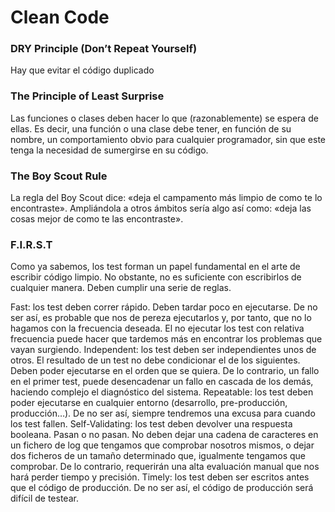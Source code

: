 # Clean Code

### DRY Principle (Don’t Repeat Yourself)

Hay que evitar el código duplicado

### The Principle of Least Surprise

Las funciones o clases deben hacer lo que (razonablemente) se espera de ellas. Es decir, una función o una clase debe tener, en función de su nombre, un comportamiento obvio para cualquier programador, sin que este tenga la necesidad de sumergirse en su código.

### The Boy Scout Rule

La regla del Boy Scout dice: «deja el campamento más limpio de como te lo encontraste». Ampliándola a otros ámbitos sería algo así como: «deja las cosas mejor de como te las encontraste».

### F.I.R.S.T
Como ya sabemos, los test forman un papel fundamental en el arte de escribir código limpio. No obstante, no es suficiente con escribirlos de cualquier manera. Deben cumplir una serie de reglas.

Fast: los test deben correr rápido. Deben tardar poco en ejecutarse. De no ser así, es probable que nos de pereza ejecutarlos y, por tanto, que no lo hagamos con la frecuencia deseada. El no ejecutar los test con relativa frecuencia puede hacer que tardemos más en encontrar los problemas que vayan surgiendo.
Independent: los test deben ser independientes unos de otros. El resultado de un test no debe condicionar el de los siguientes. Deben poder ejecutarse en el orden que se quiera. De lo contrario, un fallo en el primer test, puede desencadenar un fallo en cascada de los demás, haciendo complejo el diagnóstico del sistema.
Repeatable: los test deben poder ejecutarse en cualquier entorno (desarrollo, pre-producción, producción…). De no ser así, siempre tendremos una excusa para cuando los test fallen.
Self-Validating: los test deben devolver una respuesta booleana. Pasan o no pasan. No deben dejar una cadena de caracteres en un fichero de log que tengamos que comprobar nosotros mismos, o dejar dos ficheros de un tamaño determinado que, igualmente tengamos que comprobar. De lo contrario, requerirán una alta evaluación manual que nos hará perder tiempo y precisión.
Timely: los test deben ser escritos antes que el código de producción. De no ser así, el código de producción será difícil de testear.
